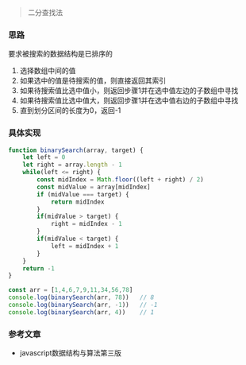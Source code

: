 > 二分查找法

### 思路
要求被搜索的数据结构是已排序的
1. 选择数组中间的值
2. 如果选中的值是待搜索的值，则直接返回其索引
3. 如果待搜索值比选中值小，则返回步骤1并在选中值左边的子数组中寻找
4. 如果待搜索值比选中值大，则返回步骤1并在选中值右边的子数组中寻找
5. 直到划分区间的长度为0，返回-1

### 具体实现
```js
function binarySearch(array, target) {
    let left = 0
    let right = array.length - 1
    while(left <= right) {
        const midIndex = Math.floor((left + right) / 2)
        const midValue = array[midIndex]
        if (midValue === target) {
            return midIndex
        }
        if(midValue > target) {
            right = midIndex - 1 
        }
        if(midValue < target) {
            left = midIndex + 1
        }
    }
    return -1
}

const arr = [1,4,6,7,9,11,34,56,78]
console.log(binarySearch(arr, 78))   // 8
console.log(binarySearch(arr, -1))   // -1
console.log(binarySearch(arr, 4))    // 1

```

### 参考文章
- javascript数据结构与算法第三版